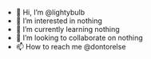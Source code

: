 - 👋 Hi, I’m @lightybulb
- 👀 I’m interested in nothing
- 🌱 I’m currently learning nothing
- 💞️ I’m looking to collaborate on nothing
- 📫 How to reach me @dontorelse

<!---
lightybulb/lightybulb is a ✨ special ✨ repository because its `README.md` (this file) appears on your GitHub profile.
You can click the Preview link to take a look at your changes.
--->

